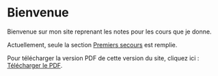 # Bienvenue

Bienvenue sur mon site reprenant les notes pour les cours que je donne.

Actuellement, seule la section [Premiers secours](premiers_secours/rei/securite.md) est remplie.

Pour télécharger la version PDF de cette version du site, cliquez ici : [Télécharger le PDF](/pdf/document.pdf).
